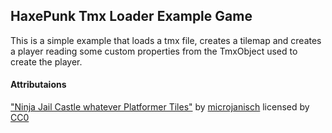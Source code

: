 ## HaxePunk Tmx Loader Example Game ##

This is a simple example that loads a tmx file, creates a tilemap and creates a player reading some custom properties from the TmxObject used to create the player.

#### Attributaions ####

["Ninja Jail Castle whatever Platformer Tiles"](https://opengameart.org/content/ninja-jail-castle-whatever-platformer-tiles) by [microjanisch](https://opengameart.org/users/mircojanisch) licensed by [CC0](https://creativecommons.org/share-your-work/public-domain/cc0)
